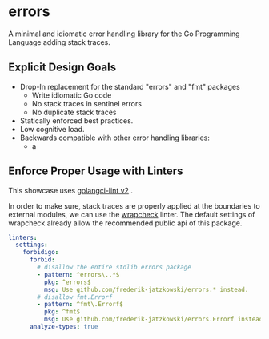 # errors

A minimal and idiomatic error handling library for the Go Programming Language adding stack traces.

## Explicit Design Goals

- Drop-In replacement for the standard "errors" and "fmt" packages
  - Write idiomatic Go code
  - No stack traces in sentinel errors
  - No duplicate stack traces
- Statically enforced best practices.
- Low cognitive load.
- Backwards compatible with other error handling libraries:
  - a

## Enforce Proper Usage with Linters

This showcase uses [golangci-lint v2](https://golangci-lint.run/docs/) .

In order to make sure, stack traces are properly applied at the boundaries to external modules,
we can use the [wrapcheck](https://golangci-lint.run/docs/linters/configuration/#wrapcheck) linter.
The default settings of wrapcheck already allow the recommended public api of this package.

```yaml
linters:
  settings:
    forbidigo:
      forbid:
        # disallow the entire stdlib errors package
        - pattern: ^errors\..*$
          pkg: ^errors$
          msg: Use github.com/frederik-jatzkowski/errors.* instead.
        # disallow fmt.Errorf
        - pattern: ^fmt\.Errorf$
          pkg: ^fmt$
          msg: Use github.com/frederik-jatzkowski/errors.Errorf instead.
      analyze-types: true
```